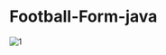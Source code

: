 # Football-Form-java
![1](https://user-images.githubusercontent.com/55653586/154208562-9ebdf612-e10c-4618-9288-4ccf5bf7e690.PNG)
